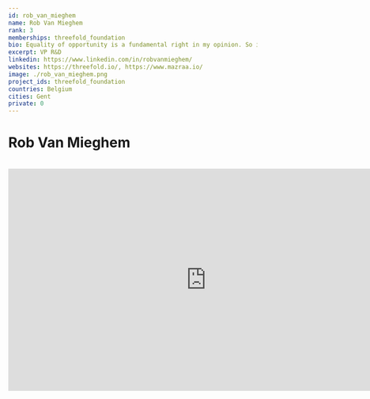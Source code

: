 ```yaml
---
id: rob_van_mieghem
name: Rob Van Mieghem
rank: 3
memberships: threefold_foundation
bio: Equality of opportunity is a fundamental right in my opinion. So is privacy that goes beyond being a personal right as it is a necessity for democracy to function. A better world is something that starts with yourself. Technology today does not sufficiently suppport my personal believes of how a bettter world might look like, especially not how it is made available to the majority of the world population. I'm a nerd and proud of it so let's start doing what is right.
excerpt: VP R&D
linkedin: https://www.linkedin.com/in/robvanmieghem/
websites: https://threefold.io/, https://www.mazraa.io/
image: ./rob_van_mieghem.png
project_ids: threefold_foundation
countries: Belgium
cities: Gent
private: 0
---
```

# Rob Van Mieghem

<BR>

<iframe src="https://player.vimeo.com/video/417088459" width="800" height="450" frameborder="0" allow="autoplay; fullscreen" allowfullscreen></iframe>

<BR>
